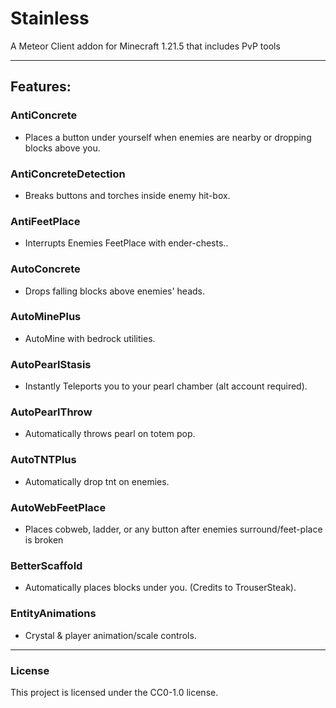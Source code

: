 # Stainless

A Meteor Client addon for Minecraft 1.21.5 that includes PvP tools

---

## Features:

### AntiConcrete
- Places a button under yourself when enemies are nearby or dropping blocks above you.

### AntiConcreteDetection
- Breaks buttons and torches inside enemy hit-box.

### AntiFeetPlace
- Interrupts Enemies FeetPlace with ender-chests..

### AutoConcrete
- Drops falling blocks above enemies' heads.

### AutoMinePlus
- AutoMine with bedrock utilities.

### AutoPearlStasis
- Instantly Teleports you to your pearl chamber (alt account required).

### AutoPearlThrow
- Automatically throws pearl on totem pop.

### AutoTNTPlus
- Automatically drop tnt on enemies.

### AutoWebFeetPlace
- Places cobweb, ladder, or any button after enemies surround/feet-place is broken

### BetterScaffold
- Automatically places blocks under you. (Credits to TrouserSteak).

### EntityAnimations
- Crystal & player animation/scale controls.

---

### License
This project is licensed under the CC0-1.0 license.
